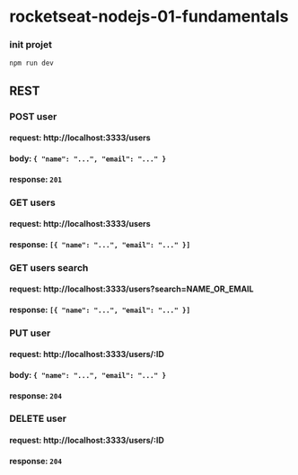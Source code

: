 # rocketseat-nodejs-01-fundamentals

### init projet
`` npm run dev ``


## REST

### POST user
#### request: http://localhost:3333/users
#### body: `` { "name": "...", "email": "..." } ``
#### response: `` 201 ``

### GET users
#### request: http://localhost:3333/users
#### response: `` [{ "name": "...", "email": "..." }] ``

### GET users search
#### request: http://localhost:3333/users?search=NAME_OR_EMAIL
#### response: `` [{ "name": "...", "email": "..." }] ``

### PUT user
#### request: http://localhost:3333/users/:ID
#### body: `` { "name": "...", "email": "..." } ``
#### response: `` 204 ``

### DELETE user
#### request: http://localhost:3333/users/:ID
#### response: `` 204 ``
